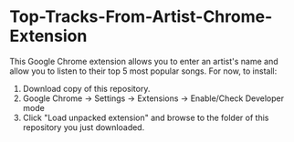 Top-Tracks-From-Artist-Chrome-Extension
======================================

This Google Chrome extension allows you to enter an artist's name and allow you to listen to their top 5 most popular songs.
For now, to install:

1. Download copy of this repository.
2. Google Chrome -> Settings -> Extensions -> Enable/Check Developer mode
3. Click "Load unpacked extension" and browse to the folder of this repository you just downloaded.
